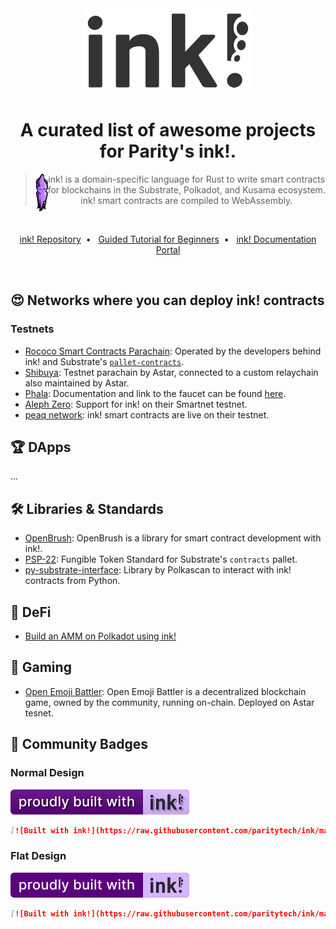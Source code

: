 <div align="center">
    <img src="./.images/ink-logo-glow.svg" alt="ink!" height="136" />
<h1 align="center">
    A curated list of awesome projects for Parity's ink!.
</h1>

> <img src="./.images/ink-squid.svg" alt="Squink, the ink! mascot" align="left" height="60" />
> ink! is a domain-specific language for Rust to write smart contracts for blockchains in the Substrate, Polkadot, and Kusama ecosystem. ink! smart contracts are compiled to WebAssembly.

<br/>

[ink! Repository](https://github.com/paritytech/ink)&nbsp;&nbsp;•&nbsp;&nbsp;
[Guided Tutorial for Beginners](https://docs.substrate.io/tutorials/v3/ink-workshop/pt1)&nbsp;&nbsp;•&nbsp;&nbsp;
[ink! Documentation Portal](https://paritytech.github.io/ink-docs)

</div>

<br/>

## 😍 Networks where you can deploy ink! contracts

### Testnets

- [Rococo Smart Contracts Parachain](https://paritytech.github.io/ink-docs/canvas): Operated by the developers behind ink! and Substrate's [`pallet-contracts`](https://github.com/paritytech/substrate/tree/master/frame/contracts).
- [Shibuya](https://docs.astar.network/maintain/collator/shibuya-network): Testnet parachain by Astar, connected to a custom relaychain also maintained by Astar.
- [Phala](https://polkadot.js.org/apps/?rpc=wss%3A%2F%2Fpoc5.phala.network%2Fws#/explorer): Documentation and link to the faucet can be found [here](https://github.com/Phala-Network/phala-docs/wiki/Phala-Testnet#phala-testnet-rorschach-incentive-program).
- [Aleph Zero](https://alephzero.org/blog/smartnet-smart-contracts/): Support for ink! on their Smartnet testnet.
- [peaq network](https://www.peaq.network/agung-testnet): ink! smart contracts are live on their testnet.

## :trophy: DApps

…

## 🛠️ Libraries & Standards

- [OpenBrush](https://openbrush.io/): OpenBrush is a library for smart contract development with ink!.
- [PSP-22](https://github.com/w3f/PSPs/blob/master/PSPs/psp-22.md): Fungible Token Standard for Substrate's `contracts` pallet.
- [py-substrate-interface](https://github.com/polkascan/py-substrate-interface/#ink-contract-interfacing): Library by Polkascan to interact with ink! contracts from Python.

## 🏦 DeFi

- [Build an AMM on Polkadot using ink!](https://learn.figment.io/tutorials/build-polkadot-amm-using-ink)

## 👾 Gaming

- [Open Emoji Battler](https://github.com/OpenEmojiBattler/open-emoji-battler/tree/main/front/src): Open Emoji Battler is a decentralized blockchain game, owned by the community, running on-chain. Deployed on Astar tesnet.

## 🙌 Community Badges

### Normal Design

[![Built with ink!](.images/badge.svg)](https://github.com/paritytech/ink)

```markdown
[![Built with ink!](https://raw.githubusercontent.com/paritytech/ink/master/.images/badge.svg)](https://github.com/paritytech/ink)
```

### Flat Design

[![Built with ink!](.images/badge_flat.svg)](https://github.com/paritytech/ink)

```markdown
[![Built with ink!](https://raw.githubusercontent.com/paritytech/ink/master/.images/badge_flat.svg)](https://github.com/paritytech/ink)
```
